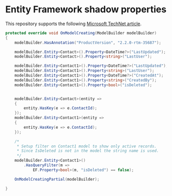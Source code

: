 # Entity Framework shadow properties

This repository supports the following [Microsoft TechNet article](https://social.technet.microsoft.com/wiki/contents/articles/53662.entity-framework-core-shadow-properties-c.aspx).


```csharp
protected override void OnModelCreating(ModelBuilder modelBuilder)
{
    modelBuilder.HasAnnotation("ProductVersion", "2.2.0-rtm-35687");

    modelBuilder.Entity<Contact>().Property<DateTime?>("LastUpdated");
    modelBuilder.Entity<Contact>().Property<string>("LastUser");

    modelBuilder.Entity<Contact1>().Property<DateTime?>("LastUpdated");
    modelBuilder.Entity<Contact1>().Property<string>("LastUser");
    modelBuilder.Entity<Contact1>().Property<DateTime?>("CreatedAt");
    modelBuilder.Entity<Contact1>().Property<string>("CreatedBy");
    modelBuilder.Entity<Contact1>().Property<bool>("isDeleted");


    modelBuilder.Entity<Contact>(entity =>
    {
        entity.HasKey(e => e.ContactId);
    });
    modelBuilder.Entity<Contact1>(entity =>
    {
        entity.HasKey(e => e.ContactId);
    });

    /*
     * Setup filter on Contact1 model to show only active records.
     * Since IsDeleted is not in the model the string name is used.
     */
    modelBuilder.Entity<Contact1>()
        .HasQueryFilter(m => 
            EF.Property<bool>(m, "isDeleted") == false);

    OnModelCreatingPartial(modelBuilder);

}
```